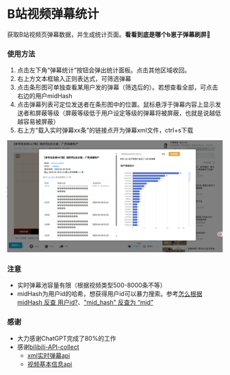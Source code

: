 # B站视频弹幕统计
获取B站视频页弹幕数据，并生成统计页面。**看看到底是哪个b崽子弹幕刷屏🔪**

### 使用方法
1. 点击左下角“弹幕统计”按钮会弹出统计面板。点击其他区域收回。
2. 右上方文本框输入正则表达式，可筛选弹幕
3. 点击条形图可单独查看某用户发的弹幕（筛选后的）。若想查看全部，可点击右边的用户midHash
4. 点击弹幕列表可定位发送者在条形图中的位置。鼠标悬浮于弹幕内容上显示发送者和屏蔽等级（屏蔽等级低于用户设定等级的弹幕将被屏蔽，也就是说越低越容易被屏蔽）
5. 右上方“载入实时弹幕xx条”的链接点开为弹幕xml文件，ctrl+s下载

![图片01](images/bili-danmaku-statistic-example01.png)

### 注意
- 实时弹幕池容量有限（根据视频类型500-8000条不等）
- midHash为用户id的哈希，想获得用户id可以暴力搜索。参考[怎么根据 midHash 反查 用户id?](https://github.com/SocialSisterYi/bilibili-API-collect/issues/698#issuecomment-1577172809)、["mid_hash" 反查为 “mid”](https://github.com/Aruelius/crc32-crack)

### 感谢
- 大力感谢ChatGPT完成了80%的工作
- 感谢[bilibili-API-collect](https://github.com/SocialSisterYi/bilibili-API-collect)
  - [xml实时弹幕api](https://github.com/SocialSisterYi/bilibili-API-collect/blob/master/docs/danmaku/danmaku_xml.md)
  - [视频基本信息api](https://github.com/SocialSisterYi/bilibili-API-collect/blob/master/docs/video/info.md)
